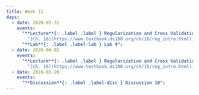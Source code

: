 ```yaml
---
title: Week 11
days:
  - date: 2020-03-31
    events:
      "**Lecture**{: .label .label } Regularization and Cross Validation I":
        "[Ch. 16](https://www.textbook.ds100.org/ch/16/reg_intro.html), [Ch. 15.3](https://www.textbook.ds100.org/ch/15/bias_cv.html)"
      "**Lab**{: .label .label-lab } Lab 9":
  - date: 2020-04-02
    events:
      "**Lecture**{: .label .label } Regularization and Cross Validation II":
        "[Ch. 16](https://www.textbook.ds100.org/ch/16/reg_intro.html), [Ch. 15.3](https://www.textbook.ds100.org/ch/15/bias_cv.html)"
  - date: 2019-03-20
    events:
      "**Discussion**{: .label .label-disc } Discussion 10":
---
```

